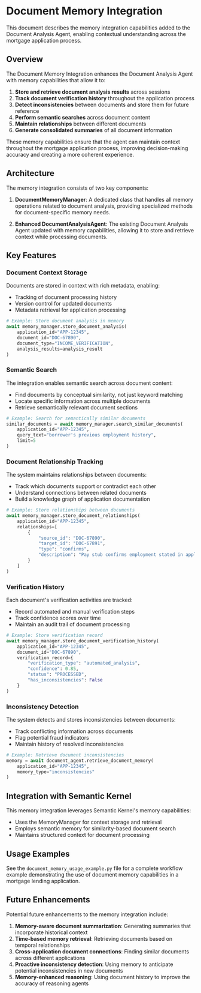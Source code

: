 # Document Memory Integration

This document describes the memory integration capabilities added to the Document Analysis Agent, enabling contextual understanding across the mortgage application process.

## Overview

The Document Memory Integration enhances the Document Analysis Agent with memory capabilities that allow it to:

1. **Store and retrieve document analysis results** across sessions
2. **Track document verification history** throughout the application process
3. **Detect inconsistencies** between documents and store them for future reference
4. **Perform semantic searches** across document content
5. **Maintain relationships** between different documents
6. **Generate consolidated summaries** of all document information

These memory capabilities ensure that the agent can maintain context throughout the mortgage application process, improving decision-making accuracy and creating a more coherent experience.

## Architecture

The memory integration consists of two key components:

1. **DocumentMemoryManager**: A dedicated class that handles all memory operations related to document analysis, providing specialized methods for document-specific memory needs.

2. **Enhanced DocumentAnalysisAgent**: The existing Document Analysis Agent updated with memory capabilities, allowing it to store and retrieve context while processing documents.

## Key Features

### Document Context Storage

Documents are stored in context with rich metadata, enabling:

- Tracking of document processing history
- Version control for updated documents
- Metadata retrieval for application processing

```python
# Example: Store document analysis in memory
await memory_manager.store_document_analysis(
    application_id="APP-12345",
    document_id="DOC-67890",
    document_type="INCOME_VERIFICATION",
    analysis_results=analysis_result
)
```

### Semantic Search

The integration enables semantic search across document content:

- Find documents by conceptual similarity, not just keyword matching
- Locate specific information across multiple documents
- Retrieve semantically relevant document sections

```python
# Example: Search for semantically similar documents
similar_documents = await memory_manager.search_similar_documents(
    application_id="APP-12345",
    query_text="borrower's previous employment history",
    limit=5
)
```

### Document Relationship Tracking

The system maintains relationships between documents:

- Track which documents support or contradict each other
- Understand connections between related documents
- Build a knowledge graph of application documentation

```python
# Example: Store relationships between documents
await memory_manager.store_document_relationships(
    application_id="APP-12345",
    relationships=[
        {
            "source_id": "DOC-67890",
            "target_id": "DOC-67891",
            "type": "confirms",
            "description": "Pay stub confirms employment stated in application"
        }
    ]
)
```

### Verification History

Each document's verification activities are tracked:

- Record automated and manual verification steps
- Track confidence scores over time
- Maintain an audit trail of document processing

```python
# Example: Store verification record
await memory_manager.store_document_verification_history(
    application_id="APP-12345",
    document_id="DOC-67890",
    verification_record={
        "verification_type": "automated_analysis",
        "confidence": 0.85,
        "status": "PROCESSED",
        "has_inconsistencies": False
    }
)
```

### Inconsistency Detection

The system detects and stores inconsistencies between documents:

- Track conflicting information across documents
- Flag potential fraud indicators
- Maintain history of resolved inconsistencies

```python
# Example: Retrieve document inconsistencies
memory = await document_agent.retrieve_document_memory(
    application_id="APP-12345",
    memory_type="inconsistencies"
)
```

## Integration with Semantic Kernel

This memory integration leverages Semantic Kernel's memory capabilities:

- Uses the MemoryManager for context storage and retrieval
- Employs semantic memory for similarity-based document search
- Maintains structured context for document processing

## Usage Examples

See the `document_memory_usage_example.py` file for a complete workflow example demonstrating the use of document memory capabilities in a mortgage lending application.

## Future Enhancements

Potential future enhancements to the memory integration include:

1. **Memory-aware document summarization**: Generating summaries that incorporate historical context
2. **Time-based memory retrieval**: Retrieving documents based on temporal relationships
3. **Cross-application document connections**: Finding similar documents across different applications
4. **Proactive inconsistency detection**: Using memory to anticipate potential inconsistencies in new documents
5. **Memory-enhanced reasoning**: Using document history to improve the accuracy of reasoning agents